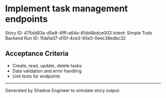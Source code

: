 # Implement task management endpoints

Story ID: 475dd83a-d5e8-4fff-a64e-81dd4bdce003
Intent: Simple Todo Backend
Run ID: 1fdafa07-d15f-4ce3-93e5-0eec38edbc32

## Acceptance Criteria
- Create, read, update, delete tasks
- Data validation and error handling
- Unit tests for endpoints

---
Generated by Shadow Engineer to simulate story output.
